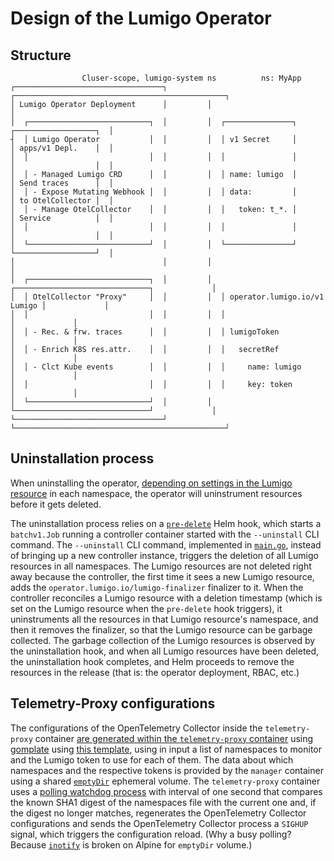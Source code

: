 # Design of the Lumigo Operator

## Structure

```
                Cluser-scope, lumigo-system ns          ns: MyApp
┌─────────────────────────────────┐         ┌───────────────────────────────────────────────┐
│ Lumigo Operator Deployment      │         │                                               │
│  ┌───────────────────────────┐  │         │  ┌───────────────┐      ┌──────────────────┐  │
┤  │ Lumigo Operator           │  │         │  │ v1 Secret     │      │ apps/v1 Depl.    │  │
│  │                           │  │         │  │               │      │                  │  │
│  │ - Managed Lumigo CRD      │  │         │  │ name: lumigo  │      │ Send traces      │  │
│  │ - Expose Mutating Webhook │  │         │  │ data:         │      │ to OtelCollector │  │
│  │ - Manage OtelCollector    │  │         │  │   token: t_*. │      │ Service          │  │
│  │                           │  │         │  │               │      │                  │  │
│  └───────────────────────────┘  │         │  └───────────────┘      └──────────────────┘  │
│                                 │         │                                               │
│  ┌───────────────────────────┐  │         │  ┌──────────────────────────────┐             │
│  │ OtelCollector "Proxy"     │  │         │  │ operator.lumigo.io/v1 Lumigo │             │
│  │                           │  │         │  │                              │             │
│  │ - Rec. & frw. traces      │  │         │  │ lumigoToken                  │             │
│  │ - Enrich K8S res.attr.    │  │         │  │   secretRef                  │             │
│  │ - Clct Kube events        │  │         │  │     name: lumigo             │             │
│  │                           │  │         │  │     key: token               │             │
│  └───────────────────────────┘  │         │  └──────────────────────────────┘             │
└─────────────────────────────────┘         └───────────────────────────────────────────────┘
```

## Uninstallation process

When uninstalling the operator, [depending on settings in the Lumigo resource](README.md#remove-injection-from-existing-resources) in each namespace, the operator will uninstrument resources before it gets deleted.

The uninstallation process relies on a [`pre-delete`](./charts/lumigo-operator/templates/uninstallation/uninstall-hook.yaml) Helm hook, which starts a `batchv1.Job` running a controller container started with the `--uninstall` CLI command.
The `--uninstall` CLI command, implemented in [`main.go`](./main.go), instead of bringing up a new controller instance, triggers the deletion of all Lumigo resources in all namespaces.
The Lumigo resources are not deleted right away because the controller, the first time it sees a new Lumigo resource, adds the `operator.lumigo.io/lumigo-finalizer` finalizer to it.
When the controller reconciles a Lumigo resource with a deletion timestamp (which is set on the Lumigo resource when the `pre-delete` hook triggers), it uninstruments all the resources in that Lumigo resource's namespace, and then it removes the finalizer, so that the Lumigo resource can be garbage collected.
The garbage collection of the Lumigo resources is observed by the uninstallation hook, and when all Lumigo resources have been deleted, the uninstallation hook completes, and Helm proceeds to remove the resources in the release (that is: the operator deployment, RBAC, etc.)

## Telemetry-Proxy configurations

The configurations of the OpenTelemetry Collector inside the `telemetry-proxy` container [are generated within the `telemetry-proxy` container](./telemetryproxy/bin/entrypoint.sh) using [gomplate](https://github.com/hairyhenderson/gomplate) using [this template](./telemetryproxy/etc/config.yaml.tpl), using in input a list of namespaces to monitor and the Lumigo token to use for each of them.
The data about which namespaces and the respective tokens is provided by the `manager` container using a shared [`emptyDir`](https://kubernetes.io/docs/concepts/storage/ephemeral-volumes/) ephemeral volume.
The `telemetry-proxy` container uses a [polling watchdog process](./telemetryproxy/bin/entrypoint.sh) with interval of one second that compares the known SHA1 digest of the namespaces file with the current one and, if the digest no longer matches, regenerates the OpenTelemetry Collector configurations and sends the OpenTelemetry Collector process a `SIGHUP` signal, which triggers the configuration reload.
(Why a busy polling? Because [`inotify`](https://pkgs.alpinelinux.org/package/edge/main/x86/inotify-tools) is broken on Alpine for `emptyDir` volume.)
